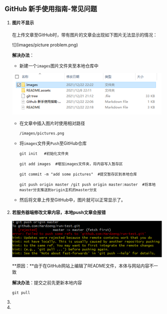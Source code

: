 ## GitHub 新手使用指南-常见问题

1. #### 图片不显示

   在上传文章至GitHub时，带有图片的文章会出现如下图片无法显示的情况：

   ![](images/picture problem.png)

   **解决办法**：

   - 新建一个`images`图片文件夹至本地仓库中

   ![](images/picture1.png)

   - 在文章中插入图片时使用相对路径

     ```
     /images/pictures.png
     ```

   - 将`images`文件夹`Push`至GitHub仓库

     ```
     git init   #初始化文件夹
     
     git add images  #增加images文件夹，将内容写入暂存区
     
     git commit -m "add some pictures"  #提交暂存区到本地仓库
     
     git push origin master /git push origin master:master  #将本地master分支推送到origin主机的master分支
     ```

   - 然后将文章上传至GitHub中，图片就可以正常显示了。

2. ####  若服务器端修改文章内容，本地push文章会报错

   ![rejected error](images/error-rejected.png)

   **原因：**由于在GitHub网站上编辑了README文件，本体与网站内容不一致

   **解决办法**：提交之前先更新本地内容

   ```
   git pull
   ```

3.  

8. 